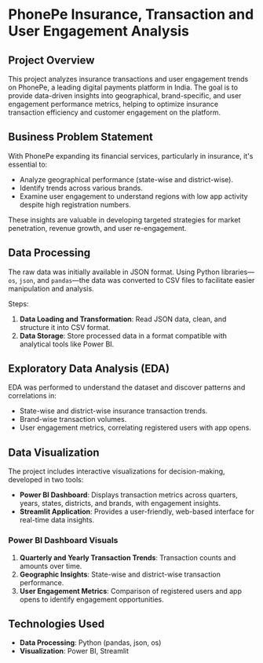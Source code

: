 # PhonePe Insurance, Transaction and User Engagement Analysis

## Project Overview
This project analyzes insurance transactions and user engagement trends on PhonePe, a leading digital payments platform in India. The goal is to provide data-driven insights into geographical, brand-specific, and user engagement performance metrics, helping to optimize insurance transaction efficiency and customer engagement on the platform.

## Business Problem Statement
With PhonePe expanding its financial services, particularly in insurance, it's essential to:
- Analyze geographical performance (state-wise and district-wise).
- Identify trends across various brands.
- Examine user engagement to understand regions with low app activity despite high registration numbers.

These insights are valuable in developing targeted strategies for market penetration, revenue growth, and user re-engagement.

## Data Processing
The raw data was initially available in JSON format. Using Python libraries—`os`, `json`, and `pandas`—the data was converted to CSV files to facilitate easier manipulation and analysis.

Steps:
1. **Data Loading and Transformation**: Read JSON data, clean, and structure it into CSV format.
2. **Data Storage**: Store processed data in a format compatible with analytical tools like Power BI.

## Exploratory Data Analysis (EDA)
EDA was performed to understand the dataset and discover patterns and correlations in:
- State-wise and district-wise insurance transaction trends.
- Brand-wise transaction volumes.
- User engagement metrics, correlating registered users with app opens.

## Data Visualization
The project includes interactive visualizations for decision-making, developed in two tools:
- **Power BI Dashboard**: Displays transaction metrics across quarters, years, states, districts, and brands, with engagement insights.
- **Streamlit Application**: Provides a user-friendly, web-based interface for real-time data insights.

### Power BI Dashboard Visuals
1. **Quarterly and Yearly Transaction Trends**: Transaction counts and amounts over time.
2. **Geographic Insights**: State-wise and district-wise transaction performance.
3. **User Engagement Metrics**: Comparison of registered users and app opens to identify engagement opportunities.

## Technologies Used
- **Data Processing**: Python (pandas, json, os)
- **Visualization**: Power BI, Streamlit

